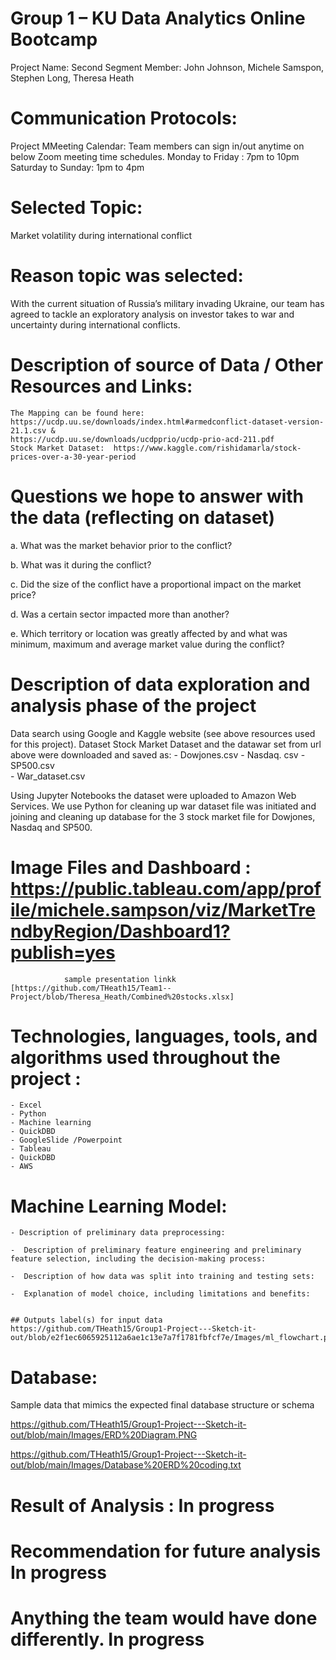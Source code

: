 
# Group 1 – KU Data Analytics Online Bootcamp
Project Name: Second Segment
Member: John Johnson, Michele Samspon, Stephen Long, Theresa Heath 

# Communication Protocols:
Project MMeeting Calendar: Team members can sign in/out anytime on below Zoom meeting time schedules. 
Monday to Friday : 7pm to 10pm 
Saturday to Sunday: 1pm to 4pm

# Selected Topic: 
Market volatility during international conflict 

# Reason topic was selected:
With the current situation of Russia’s military invading Ukraine, our team has agreed to tackle an exploratory analysis  on investor takes to war and uncertainty during international conflicts.

# Description of source of Data / Other Resources and Links:

	The Mapping can be found here:  
	https://ucdp.uu.se/downloads/index.html#armedconflict-dataset-version-21.1.csv &
	https://ucdp.uu.se/downloads/ucdpprio/ucdp-prio-acd-211.pdf
	Stock Market Dataset:  https://www.kaggle.com/rishidamarla/stock-prices-over-a-30-year-period 
	
# Questions we hope to answer with the data (reflecting on dataset)

a.	What was the market behavior prior to the conflict? 

b.	What was it during the conflict?  

c.	Did the size of the conflict have a proportional impact on the market price?

d.	Was a certain sector impacted more than another?

e.	Which territory or location was greatly affected by and what was minimum,  maximum and average market value during the conflict?

# Description of data exploration  and  analysis phase of the project
Data search  using Google and  Kaggle website (see above resources used for this project). Dataset Stock Market Dataset and the datawar set from url above were downloaded and saved as:
	 - Dowjones.csv
	 - Nasdaq. csv
	 - SP500.csv  
 	 - War_dataset.csv

Using Jupyter Notebooks the dataset were uploaded to Amazon Web Services. We use Python for cleaning up war dataset file was initiated and joining and cleaning up database for the 3 stock market file for Dowjones, Nasdaq and SP500. 

# Image Files and Dashboard : https://public.tableau.com/app/profile/michele.sampson/viz/MarketTrendbyRegion/Dashboard1?publish=yes

			    sample presentation linkk [https://github.com/THeath15/Team1--Project/blob/Theresa_Heath/Combined%20stocks.xlsx]

# Technologies, languages, tools, and algorithms used throughout the project :
	- Excel
	- Python
	- Machine learning
	- QuickDBD
	- GoogleSlide /Powerpoint 
	- Tableau
	- QuickDBD 
	- AWS 

# Machine Learning Model:

	- Description of preliminary data preprocessing:
	
	-  Description of preliminary feature engineering and preliminary feature selection, including the decision-making process:
	
	-  Description of how data was split into training and testing sets:
	
	-  Explanation of model choice, including limitations and benefits:


	## Outputs label(s) for input data
	https://github.com/THeath15/Group1-Project---Sketch-it-out/blob/e2f1ec6065925112a6ae1c13e7a7f1781fbfcf7e/Images/ml_flowchart.png

# Database: 

Sample data that mimics the expected final database structure or schema 

https://github.com/THeath15/Group1-Project---Sketch-it-out/blob/main/Images/ERD%20Diagram.PNG

https://github.com/THeath15/Group1-Project---Sketch-it-out/blob/main/Images/Database%20ERD%20coding.txt

# Result of Analysis : In progress

# Recommendation for future analysis  In progress

# Anything the team would have done differently. In progress


